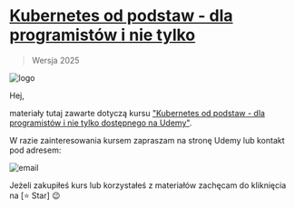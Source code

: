 # [Kubernetes od podstaw - dla programistów i nie tylko](https://www.udemy.com/course/kubernetes-od-podstaw-dla-programistow-i-nie-tylko/?referralCode=4AB1DB66CD8879CF5F4B)

> Wersja 2025

![logo](./.img/logo.png)

Hej,

materiały tutaj zawarte dotyczą kursu ["Kubernetes od podstaw - dla programistów i nie tylko dostępnego na Udemy"](https://www.udemy.com/course/kubernetes-od-podstaw-dla-programistow-i-nie-tylko/?referralCode=).

W razie zainteresowania kursem zapraszam na stronę Udemy lub kontakt pod adresem:

![email](./.img/email.png)

Jeżeli zakupiłeś kurs lub korzystałeś z materiałów zachęcam do kliknięcia na [⭐ Star] 😉
